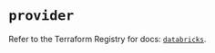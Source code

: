 # `provider`

Refer to the Terraform Registry for docs: [`databricks`](https://registry.terraform.io/providers/databricks/databricks/1.87.1/docs).

